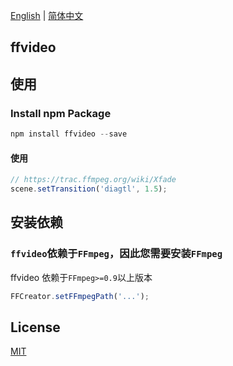 [English](./README.md) | [简体中文](./README.zh-CN.md)

## ffvideo

## 使用 
### Install npm Package

```javascript
npm install ffvideo --save
```

#### 使用
```javascript
// https://trac.ffmpeg.org/wiki/Xfade
scene.setTransition('diagtl', 1.5);
```

## 安装依赖

### `ffvideo`依赖于`FFmpeg`，因此您需要安装`FFmpeg`

ffvideo 依赖于`FFmpeg>=0.9`以上版本

```javascript
FFCreator.setFFmpegPath('...');
```

## License

[MIT](./LICENSE)
